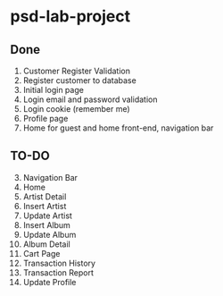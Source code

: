 # psd-lab-project

## Done
1. Customer Register Validation
2. Register customer to database
3. Initial login page
4. Login email and password validation
5. Login cookie (remember me)
6. Profile page
7. Home for guest and home front-end, navigation bar

## TO-DO
3. Navigation Bar
4. Home
5. Artist Detail
6. Insert Artist
7. Update Artist
8. Insert Album
9. Update Album
10. Album Detail
11. Cart Page
12. Transaction History
13. Transaction Report
14. Update Profile  
